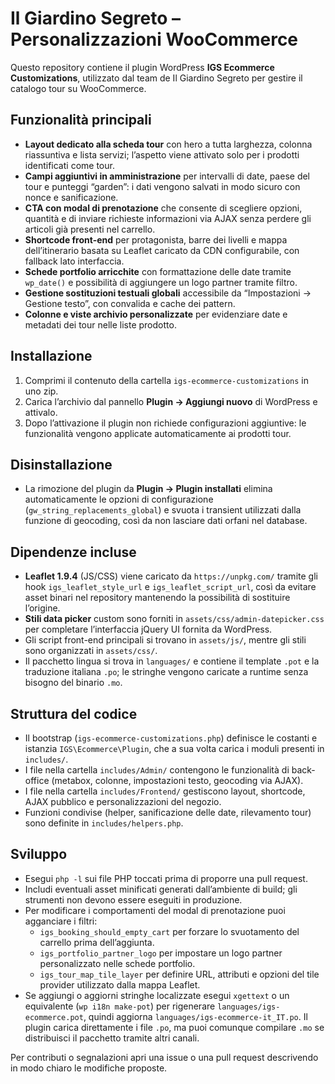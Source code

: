 # Il Giardino Segreto – Personalizzazioni WooCommerce

Questo repository contiene il plugin WordPress **IGS Ecommerce Customizations**, utilizzato dal team de Il Giardino Segreto per gestire il catalogo tour su WooCommerce.

## Funzionalità principali

- **Layout dedicato alla scheda tour** con hero a tutta larghezza, colonna riassuntiva e lista servizi; l’aspetto viene attivato solo per i prodotti identificati come tour.
- **Campi aggiuntivi in amministrazione** per intervalli di date, paese del tour e punteggi “garden”: i dati vengono salvati in modo sicuro con nonce e sanificazione.
- **CTA con modal di prenotazione** che consente di scegliere opzioni, quantità e di inviare richieste informazioni via AJAX senza perdere gli articoli già presenti nel carrello.
- **Shortcode front-end** per protagonista, barre dei livelli e mappa dell’itinerario basata su Leaflet caricato da CDN configurabile, con fallback lato interfaccia.
- **Schede portfolio arricchite** con formattazione delle date tramite `wp_date()` e possibilità di aggiungere un logo partner tramite filtro.
- **Gestione sostituzioni testuali globali** accessibile da “Impostazioni → Gestione testo”, con convalida e cache dei pattern.
- **Colonne e viste archivio personalizzate** per evidenziare date e metadati dei tour nelle liste prodotto.

## Installazione

1. Comprimi il contenuto della cartella `igs-ecommerce-customizations` in uno zip.
2. Carica l’archivio dal pannello **Plugin → Aggiungi nuovo** di WordPress e attivalo.
3. Dopo l’attivazione il plugin non richiede configurazioni aggiuntive: le funzionalità vengono applicate automaticamente ai prodotti tour.

## Disinstallazione

- La rimozione del plugin da **Plugin → Plugin installati** elimina automaticamente le opzioni di configurazione (`gw_string_replacements_global`) e svuota i transient utilizzati dalla funzione di geocoding, così da non lasciare dati orfani nel database.

## Dipendenze incluse

- **Leaflet 1.9.4** (JS/CSS) viene caricato da `https://unpkg.com/` tramite gli hook `igs_leaflet_style_url` e `igs_leaflet_script_url`, così da evitare asset binari nel repository mantenendo la possibilità di sostituire l’origine.
- **Stili data picker** custom sono forniti in `assets/css/admin-datepicker.css` per completare l’interfaccia jQuery UI fornita da WordPress.
- Gli script front-end principali si trovano in `assets/js/`, mentre gli stili sono organizzati in `assets/css/`.
- Il pacchetto lingua si trova in `languages/` e contiene il template `.pot` e la traduzione italiana `.po`; le stringhe vengono caricate a runtime senza bisogno del binario `.mo`.

## Struttura del codice

- Il bootstrap (`igs-ecommerce-customizations.php`) definisce le costanti e istanzia `IGS\Ecommerce\Plugin`, che a sua volta carica i moduli presenti in `includes/`.
- I file nella cartella `includes/Admin/` contengono le funzionalità di back-office (metabox, colonne, impostazioni testo, geocoding via AJAX).
- I file nella cartella `includes/Frontend/` gestiscono layout, shortcode, AJAX pubblico e personalizzazioni del negozio.
- Funzioni condivise (helper, sanificazione delle date, rilevamento tour) sono definite in `includes/helpers.php`.

## Sviluppo

- Esegui `php -l` sui file PHP toccati prima di proporre una pull request.
- Includi eventuali asset minificati generati dall’ambiente di build; gli strumenti non devono essere eseguiti in produzione.
- Per modificare i comportamenti del modal di prenotazione puoi agganciare i filtri:
  - `igs_booking_should_empty_cart` per forzare lo svuotamento del carrello prima dell’aggiunta.
  - `igs_portfolio_partner_logo` per impostare un logo partner personalizzato nelle schede portfolio.
  - `igs_tour_map_tile_layer` per definire URL, attributi e opzioni del tile provider utilizzato dalla mappa Leaflet.
- Se aggiungi o aggiorni stringhe localizzate esegui `xgettext` o un equivalente (`wp i18n make-pot`) per rigenerare `languages/igs-ecommerce.pot`, quindi aggiorna `languages/igs-ecommerce-it_IT.po`. Il plugin carica direttamente i file `.po`, ma puoi comunque compilare `.mo` se distribuisci il pacchetto tramite altri canali.

Per contributi o segnalazioni apri una issue o una pull request descrivendo in modo chiaro le modifiche proposte.
